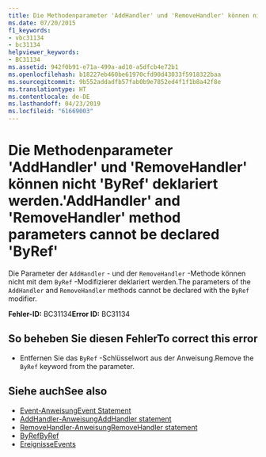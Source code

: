 ```yaml
---
title: Die Methodenparameter 'AddHandler' und 'RemoveHandler' können nicht 'ByRef' deklariert werden.
ms.date: 07/20/2015
f1_keywords:
- vbc31134
- bc31134
helpviewer_keywords:
- BC31134
ms.assetid: 942f0b91-e71a-499a-ad10-a5dfcb4e72b1
ms.openlocfilehash: b18227eb460be61970cfd90d43033f5918322baa
ms.sourcegitcommit: 9b552addadfb57fab0b9e7852ed4f1f1b8a42f8e
ms.translationtype: HT
ms.contentlocale: de-DE
ms.lasthandoff: 04/23/2019
ms.locfileid: "61669003"
---
```

# <a name="addhandler-and-removehandler-method-parameters-cannot-be-declared-byref"></a><span data-ttu-id="0b077-102">Die Methodenparameter 'AddHandler' und 'RemoveHandler' können nicht 'ByRef' deklariert werden.</span><span class="sxs-lookup"><span data-stu-id="0b077-102">'AddHandler' and 'RemoveHandler' method parameters cannot be declared 'ByRef'</span></span>
<span data-ttu-id="0b077-103">Die Parameter der `AddHandler` - und der `RemoveHandler` -Methode können nicht mit dem `ByRef` -Modifizierer deklariert werden.</span><span class="sxs-lookup"><span data-stu-id="0b077-103">The parameters of the `AddHandler` and `RemoveHandler` methods cannot be declared with the `ByRef` modifier.</span></span>  
  
 <span data-ttu-id="0b077-104">**Fehler-ID:** BC31134</span><span class="sxs-lookup"><span data-stu-id="0b077-104">**Error ID:** BC31134</span></span>  
  
## <a name="to-correct-this-error"></a><span data-ttu-id="0b077-105">So beheben Sie diesen Fehler</span><span class="sxs-lookup"><span data-stu-id="0b077-105">To correct this error</span></span>  
  
- <span data-ttu-id="0b077-106">Entfernen Sie das `ByRef` -Schlüsselwort aus der Anweisung.</span><span class="sxs-lookup"><span data-stu-id="0b077-106">Remove the `ByRef` keyword from the parameter.</span></span>  
  
## <a name="see-also"></a><span data-ttu-id="0b077-107">Siehe auch</span><span class="sxs-lookup"><span data-stu-id="0b077-107">See also</span></span>

- [<span data-ttu-id="0b077-108">Event-Anweisung</span><span class="sxs-lookup"><span data-stu-id="0b077-108">Event Statement</span></span>](../../visual-basic/language-reference/statements/event-statement.md)
- [<span data-ttu-id="0b077-109">AddHandler-Anweisung</span><span class="sxs-lookup"><span data-stu-id="0b077-109">AddHandler statement</span></span>](~/docs/visual-basic/language-reference/statements/addhandler-statement.md)
- [<span data-ttu-id="0b077-110">RemoveHandler-Anweisung</span><span class="sxs-lookup"><span data-stu-id="0b077-110">RemoveHandler statement</span></span>](~/docs/visual-basic/language-reference/statements/removehandler-statement.md)
- [<span data-ttu-id="0b077-111">ByRef</span><span class="sxs-lookup"><span data-stu-id="0b077-111">ByRef</span></span>](../../visual-basic/language-reference/modifiers/byref.md)
- [<span data-ttu-id="0b077-112">Ereignisse</span><span class="sxs-lookup"><span data-stu-id="0b077-112">Events</span></span>](../../visual-basic/programming-guide/language-features/events/index.md)
